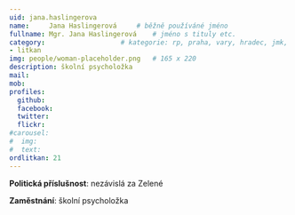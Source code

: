 ```yaml
---
uid: jana.haslingerova
name:     Jana Haslingerová  	# běžně používáné jméno
fullname: Mgr. Jana Haslingerová  	# jméno s tituly etc.
category:                 	# kategorie: rp, praha, vary, hradec, jmk, senat
- litkan
img: people/woman-placeholder.png   # 165 x 220
description: školní psycholožka
mail:
mob:
profiles:
  github:
  facebook:
  twitter:
  flickr:
#carousel:
#  img: 
#  text: 
ordlitkan: 21
---
```

**Politická příslušnost**: nezávislá za Zelené
 
**Zaměstnání**: školní psycholožka

